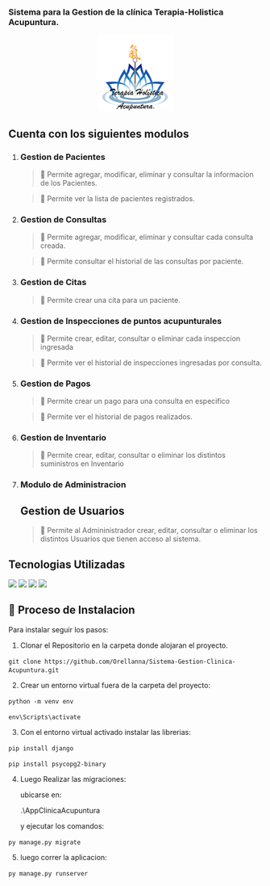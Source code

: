
### Sistema para la Gestion de la clínica Terapia-Holistica Acupuntura.

<p align="center">
  <img src="static/img/logo.jpg" alt="ClinicaAcupuntura" width="150" height="150">
</p>

## Cuenta con los siguientes modulos


1. ### Gestion de Pacientes
    > 📌 Permite agregar, modificar, eliminar y consultar la informacion de los Pacientes.

    > 📌 Permite ver la lista de pacientes registrados.

2. ### Gestion de Consultas
    > 📌 Permite agregar, modificar, eliminar y consultar cada consulta creada.

    > 📌 Permite consultar el historial de las consultas por paciente.


3. ### Gestion de Citas
    > 📌 Permite crear una cita para un paciente.


4. ### Gestion de Inspecciones de puntos acupunturales
    > 📌 Permite crear, editar, consultar o eliminar cada inspeccion ingresada

    > 📌 Permite ver el historial de inspecciones ingresadas por consulta.

5. ### Gestion de Pagos

    > 📌 Permite crear un pago para una consulta en especifico

    > 📌 Permite ver el historial de pagos realizados.

6. ### Gestion de Inventario
    > 📌 Permite crear, editar, consultar o eliminar los distintos suministros en Inventario

6. ### Modulo de Administracion

    ## Gestion de Usuarios
    > 📌 Permite al Admininistrador crear, editar, consultar o eliminar los distintos Usuarios que tienen acceso al sistema.


## Tecnologias Utilizadas

<img src="https://img.shields.io/badge/Python-14354C?style=for-the-badge&logo=python&logoColor=white">
<img src="https://img.shields.io/badge/Django-092E20?style=for-the-badge&logo=django&logoColor=white">
<img src="https://img.shields.io/badge/postgres-%23316192.svg?style=for-the-badge&logo=postgresql&logoColor=white">
<img src="https://img.shields.io/badge/bootstrap-%23563D7C.svg?style=for-the-badge&logo=bootstrap&logoColor=white">

## 🚀 Proceso de Instalacion

Para instalar seguir los pasos:

1. Clonar el Repositorio en la carpeta donde alojaran el proyecto.

`git clone https://github.com/Orellanna/Sistema-Gestion-Clinica-Acupuntura.git`

2. Crear un entorno virtual fuera de la carpeta del proyecto:

`python -m venv env`

`env\Scripts\activate`

3. Con el entorno virtual activado instalar las librerias:

`pip install django`

`pip install psycopg2-binary`

4. Luego Realizar las migraciones:

    ubicarse en:

    .\AppClinicaAcupuntura

    y ejecutar los comandos:

`py manage.py migrate`

5. luego correr la aplicacion:

`py manage.py runserver`
